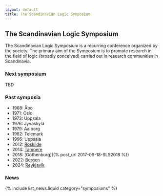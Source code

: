 ```yaml
---
layout: default
title: The Scandinavian Logic Symposium
---
```

## The Scandinavian Logic Symposium

The Scandinavian Logic Symposium is a recurring conference organized by the
society. The primary aim of the Symposium is to promote research in the field of
logic (broadly conceived) carried out in research communities in Scandinavia.

### Next symposium

TBD

### Past symposia

- 1968: Åbo
- 1971: Oslo
- 1973: Uppsala
- 1976: Jyväskylä
- 1979: Aalborg
- 1982: Telemark
- 1996: Uppsala
- 2012: [Roskilde](http://scandinavianlogic.weebly.com)
- 2014: [Tampere](https://web.archive.org/web/20221017072530/https://homepages.tuni.fi/kerkko.luosto/event/SLS2014/)
- 2018: [Gothenburg]({% post_url 2017-09-18-SLS2018 %})
- 2022: [Bergen](https://scandinavianlogic2020.w.uib.no/eleventh-scandinavian-logic-symposium-slss-2020/)
- 2024: [Reykjavík](https://scool24.github.io/SLSS/)

### News

{% include list_news.liquid category="symposiums" %}
